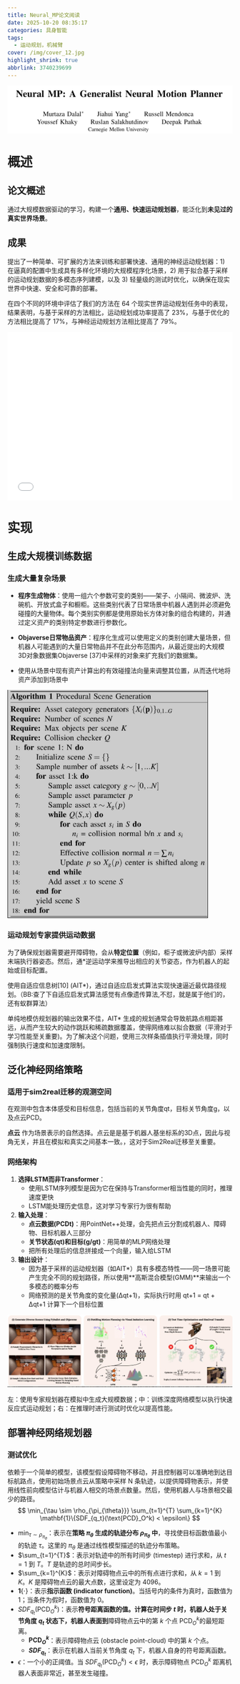 ```yaml
---
title: Neural_MP论文阅读
date: 2025-10-20 08:35:17
categories: 具身智能
tags:
  - 运动规划，机械臂
cover: /img/cover_12.jpg
highlight_shrink: true
abbrlink: 3740239699
---
```


![image-20251020091859752](../images/Neural_MP论文阅读/image-20251020091859752.png)

# 概述

## 论文概述

通过大规模数据驱动的学习，构建一个**通用、快速运动规划器**，能泛化到**未见过的真实世界场景**。

## 成果

提出了一种简单、可扩展的方法来训练和部署快速、通用的神经运动规划器：1) 在逼真的配置中生成具有多样化环境的大规模程序化场景，2) 用于拟合基于采样的运动规划数据的多模态序列建模，以及 3) 轻量级的测试时优化，以确保在现实世界中快速、安全和可靠的部署。

在四个不同的环境中评估了我们的方法在 64 个现实世界运动规划任务中的表现，结果表明，与基于采样的方法相比，运动规划成功率提高了 23%，与基于优化的方法相比提高了 17%，与神经运动规划方法相比提高了 79%。

<div style="position:relative; padding-bottom:75%; width:100%; height:0">
    <iframe src="//player.bilibili.com/player.html?bvid=BV1Cam8YJEog&page=1" scrolling="no" border="0" frameborder="no" framespacing="0" allowfullscreen="true" style="position:absolute; height: 100%; width: 100%;"></iframe>
</div>

# 实现

## 生成大规模训练数据

### 生成大量复杂场景

-  **程序生成物体**：使用一组六个参数可变的类别——架子、小隔间、微波炉、洗碗机、开放式盒子和橱柜。这些类别代表了日常场景中机器人遇到并必须避免碰撞的大量物体。每个类别实例都是使用原始长方体对象的组合构建的，并通过定义资产的类别特定参数进行参数化。

-  **Objaverse日常物品资产**：程序化生成可以使用定义的类别创建大量场景，但机器人可能遇到的大量日常物品并不在此分布范围内，从最近提出的大规模3D对象数据集Objaverse [37]中采样的对象来扩充我们的数据集。

-  使用从场景中现有资产计算出的有效碰撞法向量来调整其位置，从而迭代地将资产添加到场景中

![image-20251020093435752](../images/Neural_MP论文阅读/image-20251020093435752.png)

### 运动规划专家提供运动数据

为了确保规划器需要避开障碍物，会从**特定位置**（例如，柜子或微波炉内部）采样末端执行器姿态。然后，通*逆运动学来推导出相应的关节姿态，作为机器人的起始或目标配置。

使用自适应信息树[10] (AIT*)，通过自适应启发式算法实现快速逼近最优路径规划。（BB:查了下自适应启发式算法感觉有点像遗传算法,不怼，就是属于他们的，还有蚁群算法）

单纯地模仿规划器的输出效果不佳，AIT* 生成的规划通常会导致航路点相距甚远，从而产生较大的动作跳跃和稀疏数据覆盖，使得网络难以拟合数据（平滑对于学习性能至关重要)。为了解决这个问题，使用三次样条插值执行平滑处理，同时强制执行速度和加速度限制。

## 泛化神经网络策略

### 适用于sim2real迁移的观测空间

在观测中包含本体感受和目标信息，包括当前的关节角度qt，目标关节角度g，以及点云PCD。

**点云** 作为场景表示的自然选择。点云是是基于机器人基坐标系的3D点，因此与视角无关，并且在模拟和真实之间基本一致。，这对于Sim2Real迁移至关重要。

### 网络架构

1. **选择LSTM而非Transformer**：
   -  使用LSTM序列模型是因为它在保持与Transformer相当性能的同时，推理速度更快
   -  LSTM能处理历史信息，这对学习专家行为很有帮助
2. **输入处理**：
   -  **点云数据(PCDt)**：用PointNet++处理，会先把点云分割成机器人、障碍物、目标机器人三部分
   -  **关节状态(qt)和目标(g/gt)**：用简单的MLP网络处理
   -  把所有处理后的信息拼接成一个向量，输入给LSTM
3. **输出设计**：
   -  因为基于采样的运动规划器（如AIT*）具有多模态特性——同一场景可能产生完全不同的规划路径，所以使用**高斯混合模型(GMM)**来输出一个多模态的概率分布
   -  网络预测的是关节角度的变化量(Δqt+1)，实际执行时用 qt+1 = qt + Δqt+1 计算下一个目标位置

![image-20251020095534346](../images/Neural_MP论文阅读/image-20251020095534346.png)

左：使用专家规划器在模拟中生成大规模数据；中：训练深度网络模型以执行快速反应式运动规划；右：在推理时进行测试时优化以提高性能。

## 部署神经网络规划器

### 测试优化

依赖于一个简单的模型，该模型假设障碍物不移动，并且控制器可以准确地到达目标航路点，使用初始场景点云从策略中采样 N 条轨迹，以提供障碍物表示，并使用线性前向模型估计与机器人相交的场景点数量。然后，使用机器人与场景相交最少的路径。
$$
\min_{\tau \sim \rho_{\pi_{\theta}}} \sum_{t=1}^{T} \sum_{k=1}^{K} \mathbf{1}\{SDF_{q_t}(\text{PCD}_O^k) < \epsilon\}
$$

*   $\min_{\tau \sim \rho_{\pi_{\theta}}}$：表示在**策略 $\pi_{\theta}$ 生成的轨迹分布 $\rho_{\pi_{\theta}}$ 中**，寻找使目标函数值最小的轨迹 $\tau$。这里的 $\pi_{\theta}$ 是通过线性模型描述的轨迹分布策略。
*   $\sum_{t=1}^{T}$：表示对轨迹中的所有时间步 (timestep) 进行求和，从 $t=1$ 到 $T$。$T$ 是轨迹的总时间步长。
*   $\sum_{k=1}^{K}$：表示对障碍物点云中的所有点进行求和，从 $k=1$ 到 $K$。$K$ 是障碍物点云的最大点数，这里设定为 $4096$。
*   $\mathbf{1}\{ \cdot \}$：表示**指示函数 (indicator function)**。当括号内的条件为真时，函数值为 $1$；当条件为假时，函数值为 $0$。
*   $SDF_{q_t}(\text{PCD}_O^k)$：表示**符号距离函数的值。计算在时间步 $t$ 时，机器人处于关节角度 $q_t$ 状态下，机器人表面到**障碍物点云中的第 $k$ 个点 $\text{PCD}_O^k$的最短距离。
    *   **$\text{PCD}_O^k$**：表示障碍物点云 (obstacle point-cloud) 中的第 $k$ 个点。
    *   **$SDF_{q_t}$**：表示在机器人当前关节角度 $q_t$ 下，机器人自身的符号距离函数。
*   $\epsilon$：一个小的正阈值。当 $SDF_{q_t}(\text{PCD}_O^k) < \epsilon$ 时，表示障碍物点 $\text{PCD}_O^k$ 距离机器人表面非常近，甚至发生碰撞。

